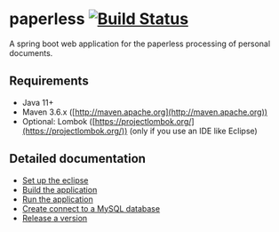 # paperless [![Build Status](https://travis-ci.org/karstenroethig/paperless.svg?branch=master)](https://travis-ci.org/karstenroethig/paperless)

A spring boot web application for the paperless processing of personal documents.


## Requirements

* Java 11+
* Maven 3.6.x ([http://maven.apache.org](http://maven.apache.org))
* Optional: Lombok ([https://projectlombok.org/](https://projectlombok.org/)) (only if you use an IDE like Eclipse)


## Detailed documentation

* [Set up the eclipse](documentation/development/how-to_set_up_eclipse.md)
* [Build the application](documentation/development/how-to_build_the_application.md)
* [Run the application](documentation/distribution/README.md)
* [Create connect to a MySQL database](documentation/distribution/README.md)
* [Release a version](documentation/development/how-to_release_a_version.md)
